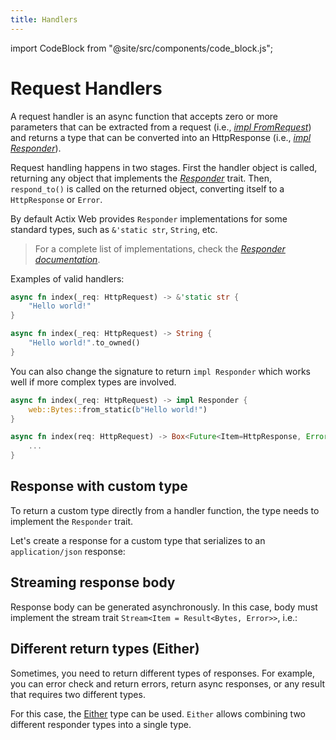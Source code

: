 ```yaml
---
title: Handlers
---
```


import CodeBlock from "@site/src/components/code_block.js";

# Request Handlers

A request handler is an async function that accepts zero or more parameters that can be extracted from a request (i.e., [_impl FromRequest_][implfromrequest]) and returns a type that can be converted into an HttpResponse (i.e., [_impl Responder_][respondertrait]).

Request handling happens in two stages. First the handler object is called, returning any object that implements the [_Responder_][respondertrait] trait. Then, `respond_to()` is called on the returned object, converting itself to a `HttpResponse` or `Error`.

By default Actix Web provides `Responder` implementations for some standard types, such as `&'static str`, `String`, etc.

> For a complete list of implementations, check the [_Responder documentation_][responderimpls].

Examples of valid handlers:

```rust
async fn index(_req: HttpRequest) -> &'static str {
    "Hello world!"
}
```

```rust
async fn index(_req: HttpRequest) -> String {
    "Hello world!".to_owned()
}
```

You can also change the signature to return `impl Responder` which works well if more complex types are involved.

```rust
async fn index(_req: HttpRequest) -> impl Responder {
    web::Bytes::from_static(b"Hello world!")
}
```

```rust
async fn index(req: HttpRequest) -> Box<Future<Item=HttpResponse, Error=Error>> {
    ...
}
```

## Response with custom type

To return a custom type directly from a handler function, the type needs to implement the `Responder` trait.

Let's create a response for a custom type that serializes to an `application/json` response:

<CodeBlock example="responder-trait" file="main.rs" section="responder-trait" />

## Streaming response body

Response body can be generated asynchronously. In this case, body must implement the stream trait `Stream<Item = Result<Bytes, Error>>`, i.e.:

<CodeBlock example="async-handlers" file="stream.rs" section="stream" />

## Different return types (Either)

Sometimes, you need to return different types of responses. For example, you can error check and return errors, return async responses, or any result that requires two different types.

For this case, the [Either][either] type can be used. `Either` allows combining two different responder types into a single type.

<CodeBlock example="either" file="main.rs" section="either" />

[implfromrequest]: https://docs.rs/actix-web/4/actix_web/trait.FromRequest.html
[respondertrait]: https://docs.rs/actix-web/4/actix_web/trait.Responder.html
[responderimpls]: https://docs.rs/actix-web/4/actix_web/trait.Responder.html#foreign-impls
[either]: https://docs.rs/actix-web/4/actix_web/enum.Either.html
